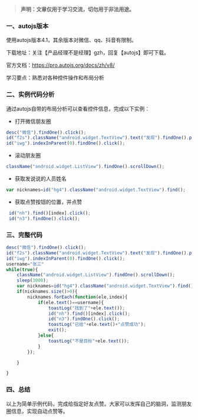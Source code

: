 > **声明：文章仅用于学习交流，切勿用于非法用途。**

### 一、autojs版本

使用autojs版本4.1，其余版本对微信、qq、抖音有限制。

下载地址：关注【产品经理不是经理】gzh，回复【autojs】即可下载。

官方文档：https://pro.autojs.org/docs/zh/v8/

学习要点：熟悉对各种控件操作和布局分析

### 二、实例代码分析

通过autojs自带的布局分析可以查看控件信息，完成以下实例：
- 打开微信朋友圈

``` javascript
desc("微信").findOne().click();
id("f2s").className("android.widget.TextView").text("发现").findOne().parent().click();
id("iwg").indexInParent(0).findOne().click();
```

- 滚动朋友圈

```javascript
className("android.widget.ListView").findOne().scrollDown();
```

- 获取发说说的人员姓名

``` javascript
var nicknames=id("hg4").className("android.widget.TextView").find();
```

- 获取点赞按钮的位置，并点赞

``` javascript
 id("nh").find()[index].click();
 id("n3").findOne().click();
```

### 三、完整代码

```javascript
desc("微信").findOne().click();
id("f2s").className("android.widget.TextView").text("发现").findOne().parent().click();
id("iwg").indexInParent(0).findOne().click();
username="张三"
while(true){
    className("android.widget.ListView").findOne().scrollDown();
    sleep(3000);
    var nicknames=id("hg4").className("android.widget.TextView").find();
    if(nicknames.size()>0){
        nicknames.forEach(function(ele,index){
            if(ele.text()==username){
                toastLog("找到了"+ele.text());
                id("nh").find()[index].click();
                id("n3").findOne().click();
                toastLog("已给"+ele.text()+"点赞成功");
                exit();
            }else{
                toastLog("不是目标"+ele.text());
            }
        });

    }

}
```

### 四、总结

以上为简单示例代码，完成给指定好友点赞。大家可以发挥自己的脑洞，监测朋友圈信息，实现自动点赞等。